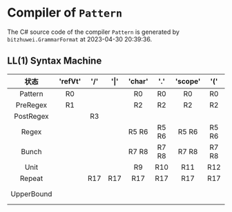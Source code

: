 # Compiler of `Pattern`

The C# source code of the compiler `Pattern` is generated by `bitzhuwei.GrammarFormat` at 2023-04-30 20:39:36.

## LL(1) Syntax Machine

| 状态 | \'refVt\' | \'/\' | \'\|\' | \'char\' | \'\.\' | \'scope\' | \'\(\' | \'\)\' | \'?\' | \'\+\' | \'\*\' | \'\{\' | \'min\' | \'\}\' | \',\' | \'max\' |
|:---:|:---:|:---:|:---:|:---:|:---:|:---:|:---:|:---:|:---:|:---:|:---:|:---:|:---:|:---:|:---:|:---:|
| Pattern | R0 |   |   | R0 | R0 | R0 | R0 |   |   |   |   |   |   |   |   |   |
| PreRegex | R1 |   |   | R2 | R2 | R2 | R2 |   |   |   |   |   |   |   |   |   |
| PostRegex |   | R3 |   |   |   |   |   |   |   |   |   |   |   |   |   |   |
| Regex |   |   |   | R5 R6 | R5 R6 | R5 R6 | R5 R6 |   |   |   |   |   |   |   |   |   |
| Bunch |   |   |   | R7 R8 | R7 R8 | R7 R8 | R7 R8 |   |   |   |   |   |   |   |   |   |
| Unit |   |   |   | R9 | R10 | R11 | R12 |   |   |   |   |   |   |   |   |   |
| Repeat |   | R17 | R17 | R17 | R17 | R17 | R17 | R17 | R13 | R14 | R15 | R16 |   |   |   |   |
| UpperBound |   |   |   |   |   |   |   |   |   |   |   |   |   | R20 | R18 R19 |   |


